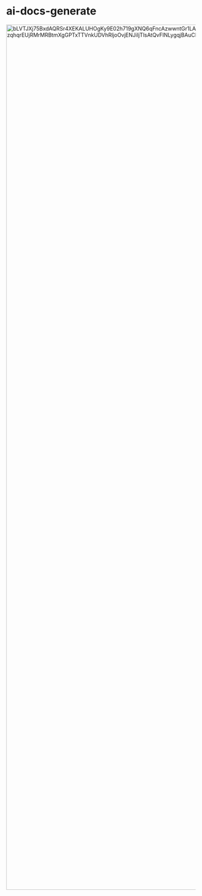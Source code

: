 # ai-docs-generate
<img width="1432" height="2299" alt="bLVTJXj75BxdAQRSr4XEKALUHOgKy9E02h719gXNQ6qFncAzwwntGr1LAK1-Y4X3crPgrAgXLLNrrf2uE8IOLvXzXJv9lpCpxC_inbMaHDwTdJdVTxxpCuSRNT_o_A1jZttMSkfsqE21PxCDt-zqhqrEUjRMrMRBtmXgGPTxTTVnkUDVhRljoOvjENJiIjTlsAtQvFINLygqjBAuCDcskZxtiBGsZHDMo-7UrGv1Z2tS_Bgq" src="https://github.com/user-attachments/assets/897ede01-88ae-4a50-b71b-f7b183b9a381" />
